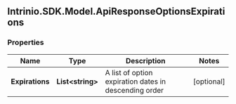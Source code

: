 ## Intrinio.SDK.Model.ApiResponseOptionsExpirations
### Properties

Name | Type | Description | Notes
------------ | ------------- | ------------- | -------------
**Expirations** | **List&lt;string&gt;** | A list of option expiration dates in descending order | [optional] 

